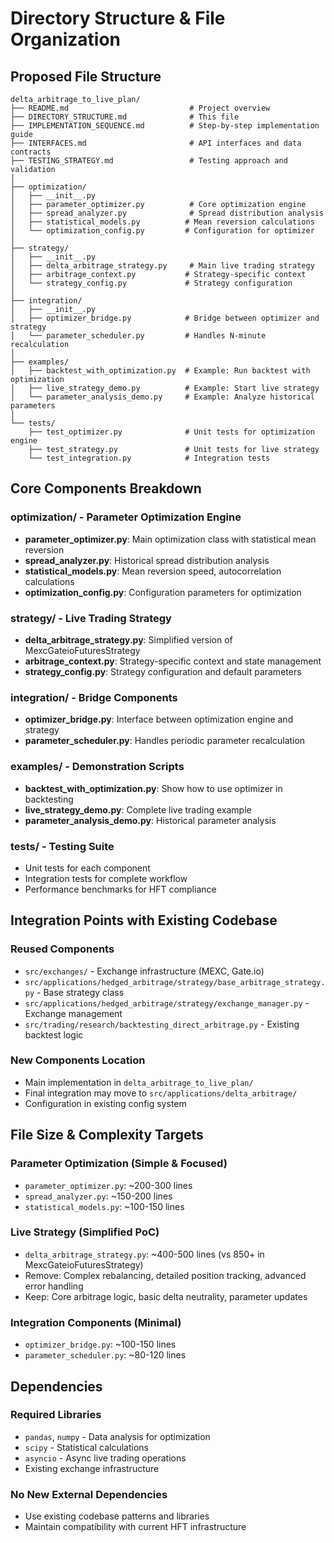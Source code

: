 # Directory Structure & File Organization

## Proposed File Structure

```
delta_arbitrage_to_live_plan/
├── README.md                           # Project overview
├── DIRECTORY_STRUCTURE.md              # This file
├── IMPLEMENTATION_SEQUENCE.md          # Step-by-step implementation guide
├── INTERFACES.md                       # API interfaces and data contracts
├── TESTING_STRATEGY.md                 # Testing approach and validation
│
├── optimization/
│   ├── __init__.py
│   ├── parameter_optimizer.py          # Core optimization engine
│   ├── spread_analyzer.py              # Spread distribution analysis
│   ├── statistical_models.py          # Mean reversion calculations
│   └── optimization_config.py         # Configuration for optimizer
│
├── strategy/
│   ├── __init__.py
│   ├── delta_arbitrage_strategy.py     # Main live trading strategy
│   ├── arbitrage_context.py           # Strategy-specific context
│   └── strategy_config.py             # Strategy configuration
│
├── integration/
│   ├── __init__.py
│   ├── optimizer_bridge.py            # Bridge between optimizer and strategy
│   └── parameter_scheduler.py         # Handles N-minute recalculation
│
├── examples/
│   ├── backtest_with_optimization.py  # Example: Run backtest with optimization
│   ├── live_strategy_demo.py          # Example: Start live strategy
│   └── parameter_analysis_demo.py     # Example: Analyze historical parameters
│
└── tests/
    ├── test_optimizer.py              # Unit tests for optimization engine
    ├── test_strategy.py               # Unit tests for live strategy
    └── test_integration.py            # Integration tests
```

## Core Components Breakdown

### **optimization/** - Parameter Optimization Engine
- **parameter_optimizer.py**: Main optimization class with statistical mean reversion
- **spread_analyzer.py**: Historical spread distribution analysis
- **statistical_models.py**: Mean reversion speed, autocorrelation calculations
- **optimization_config.py**: Configuration parameters for optimization

### **strategy/** - Live Trading Strategy
- **delta_arbitrage_strategy.py**: Simplified version of MexcGateioFuturesStrategy
- **arbitrage_context.py**: Strategy-specific context and state management
- **strategy_config.py**: Strategy configuration and default parameters

### **integration/** - Bridge Components
- **optimizer_bridge.py**: Interface between optimization engine and strategy
- **parameter_scheduler.py**: Handles periodic parameter recalculation

### **examples/** - Demonstration Scripts
- **backtest_with_optimization.py**: Show how to use optimizer in backtesting
- **live_strategy_demo.py**: Complete live trading example
- **parameter_analysis_demo.py**: Historical parameter analysis

### **tests/** - Testing Suite
- Unit tests for each component
- Integration tests for complete workflow
- Performance benchmarks for HFT compliance

## Integration Points with Existing Codebase

### **Reused Components**
- `src/exchanges/` - Exchange infrastructure (MEXC, Gate.io)
- `src/applications/hedged_arbitrage/strategy/base_arbitrage_strategy.py` - Base strategy class
- `src/applications/hedged_arbitrage/strategy/exchange_manager.py` - Exchange management
- `src/trading/research/backtesting_direct_arbitrage.py` - Existing backtest logic

### **New Components Location**
- Main implementation in `delta_arbitrage_to_live_plan/`
- Final integration may move to `src/applications/delta_arbitrage/`
- Configuration in existing config system

## File Size & Complexity Targets

### **Parameter Optimization (Simple & Focused)**
- `parameter_optimizer.py`: ~200-300 lines
- `spread_analyzer.py`: ~150-200 lines
- `statistical_models.py`: ~100-150 lines

### **Live Strategy (Simplified PoC)**
- `delta_arbitrage_strategy.py`: ~400-500 lines (vs 850+ in MexcGateioFuturesStrategy)
- Remove: Complex rebalancing, detailed position tracking, advanced error handling
- Keep: Core arbitrage logic, basic delta neutrality, parameter updates

### **Integration Components (Minimal)**
- `optimizer_bridge.py`: ~100-150 lines
- `parameter_scheduler.py`: ~80-120 lines

## Dependencies

### **Required Libraries**
- `pandas`, `numpy` - Data analysis for optimization
- `scipy` - Statistical calculations
- `asyncio` - Async live trading operations
- Existing exchange infrastructure

### **No New External Dependencies**
- Use existing codebase patterns and libraries
- Maintain compatibility with current HFT infrastructure